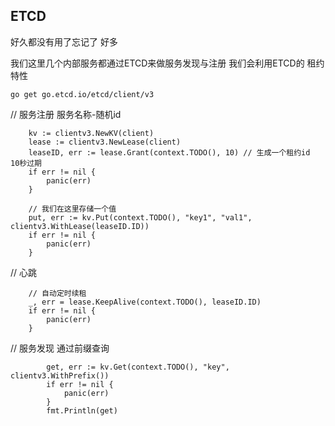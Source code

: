 ## ETCD  

好久都没有用了忘记了 好多 

我们这里几个内部服务都通过ETCD来做服务发现与注册 我们会利用ETCD的 租约特性

`go get go.etcd.io/etcd/client/v3`


// 服务注册   服务名称-随机id
``` 
	kv := clientv3.NewKV(client)
	lease := clientv3.NewLease(client)
	leaseID, err := lease.Grant(context.TODO(), 10) // 生成一个租约id   10秒过期
	if err != nil {
		panic(err)
	}

	// 我们在这里存储一个值
	put, err := kv.Put(context.TODO(), "key1", "val1", clientv3.WithLease(leaseID.ID))
	if err != nil {
		panic(err)
	}
```

// 心跳
```  
    // 自动定时续租
	_, err = lease.KeepAlive(context.TODO(), leaseID.ID)
	if err != nil {
		panic(err)
	}
```

// 服务发现 通过前缀查询
``` 
		get, err := kv.Get(context.TODO(), "key", clientv3.WithPrefix())
		if err != nil {
			panic(err)
		}
		fmt.Println(get)
```